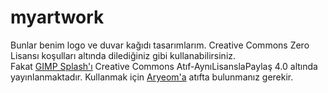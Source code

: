 # myartwork
Bunlar benim logo ve duvar kağıdı tasarımlarım. Creative Commons Zero Lisansı koşulları altında dilediğiniz gibi kullanabilirsiniz.<br>
Fakat [GIMP Splash'ı](https://github.com/Afacanc38/myartwork/blob/main/splash.png) Creative Commons Atıf-AynıLisanslaPaylaş 4.0 altında yayınlanmaktadır. Kullanmak için [Aryeom'a](https://film.zemarmot.net/) atıfta bulunmanız gerekir.
